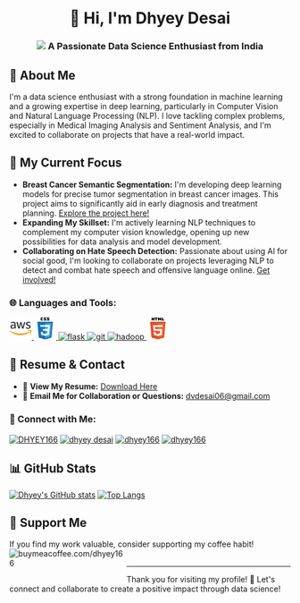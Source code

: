 <h1 align="center">👋 Hi, I'm Dhyey Desai</h1>

<h3 align="center">
   <img src="https://media.giphy.com/media/SWoSkN6DxTszqIKEqv/giphy.gif" width="50px"/>
   A Passionate Data Science Enthusiast from India
</h3>

## 🚀 About Me

I'm a data science enthusiast with a strong foundation in machine learning and a growing expertise in deep learning, particularly in Computer Vision and Natural Language Processing (NLP). I love tackling complex problems, especially in Medical Imaging Analysis and Sentiment Analysis, and I'm excited to collaborate on projects that have a real-world impact.

## 🔭 My Current Focus

- **Breast Cancer Semantic Segmentation:** I'm developing deep learning models for precise tumor segmentation in breast cancer images. This project aims to significantly aid in early diagnosis and treatment planning. [Explore the project here!](https://github.com/DHYEY166/BREAST_CANCER_SEMANTIC_SEGMENTATION)
- **Expanding My Skillset:** I'm actively learning NLP techniques to complement my computer vision knowledge, opening up new possibilities for data analysis and model development.
- **Collaborating on Hate Speech Detection:** Passionate about using AI for social good, I'm looking to collaborate on projects leveraging NLP to detect and combat hate speech and offensive language online. [Get involved!](https://github.com/DHYEY166/Hate-Speech-and-Offensive-Language-Detection)

<h3 align="left">🌐 Languages and Tools:</h3>
<p align="left"> 
   <!-- AWS -->
   <a href="https://aws.amazon.com" target="_blank" rel="noreferrer"> 
      <img src="https://raw.githubusercontent.com/devicons/devicon/master/icons/amazonwebservices/amazonwebservices-original-wordmark.svg" alt="aws" width="40" height="40"/> 
   </a>
   <!-- CSS -->
   <a href="https://www.w3schools.com/css/" target="_blank" rel="noreferrer"> 
      <img src="https://raw.githubusercontent.com/devicons/devicon/master/icons/css3/css3-original-wordmark.svg" alt="css3" width="40" height="40"/> 
   </a>
   <!-- Flask -->
   <a href="https://flask.palletsprojects.com/" target="_blank" rel="noreferrer"> 
      <img src="https://www.vectorlogo.zone/logos/pocoo_flask/pocoo_flask-icon.svg" alt="flask" width="40" height="40"/> 
   </a>
   <!-- Git -->
   <a href="https://git-scm.com/" target="_blank" rel="noreferrer"> 
      <img src="https://www.vectorlogo.zone/logos/git-scm/git-scm-icon.svg" alt="git" width="40" height="40"/> 
   </a>
   <!-- Hadoop -->
   <a href="https://hadoop.apache.org/" target="_blank" rel="noreferrer"> 
      <img src="https://www.vectorlogo.zone/logos/apache_hadoop/apache_hadoop-icon.svg" alt="hadoop" width="40" height="40"/> 
   </a>
   <!-- HTML -->
   <a href="https://www.w3.org/html/" target="_blank" rel="noreferrer"> 
      <img src="https://raw.githubusercontent.com/devicons/devicon/master/icons/html5/html5-original-wordmark.svg" alt="html5" width="40" height="40"/> 
   </a>
   <!-- More tools... -->
</p>

## 📄 Resume & Contact

- 💼 **View My Resume:** [Download Here](https://drive.google.com/drive/folders/1HWRSyTlnmr6K0YvGM_2ryYaFB3tAvkN0?usp=share_link)
- 📧 **Email Me for Collaboration or Questions:** [dvdesai06@gmail.com](mailto:dvdesai06@gmail.com)

<h3 align="left">🔗 Connect with Me:</h3>
<p align="left">
    <a href="https://github.com/DHYEY166" target="_blank"><img align="center" src="https://raw.githubusercontent.com/rahuldkjain/github-profile-readme-generator/master/src/images/icons/Social/github.svg" alt="DHYEY166" height="30" width="40" /></a>
    <a href="https://www.linkedin.com/in/dhyey-desai-80659a216/" target="_blank"><img align="center" src="https://raw.githubusercontent.com/rahuldkjain/github-profile-readme-generator/master/src/images/icons/Social/linked-in-alt.svg" alt="dhyey desai" height="30" width="40" /></a>
    <a href="https://www.kaggle.com/dhyey166" target="_blank"><img align="center" src="https://raw.githubusercontent.com/rahuldkjain/github-profile-readme-generator/master/src/images/icons/Social/kaggle.svg" alt="dhyey166" height="30" width="40" /></a>
    <a href="https://leetcode.com/u/dhyey166" target="_blank"><img align="center" src="https://raw.githubusercontent.com/rahuldkjain/github-profile-readme-generator/master/src/images/icons/Social/leet-code.svg" alt="dhyey166" height="30" width="40" /></a>
</p>

## 📊 GitHub Stats

[![Dhyey's GitHub stats](https://github-readme-stats.vercel.app/api?username=dhyey166&show_icons=true&theme=radical)](https://github.com/anuraghazra/github-readme-stats)
[![Top Langs](https://github-readme-stats.vercel.app/api/top-langs/?username=dhyey166&layout=compact)](https://github.com/anuraghazra/github-readme-stats)

## 🙌 Support Me

If you find my work valuable, consider supporting my coffee habit! 
<a href="https://www.buymeacoffee.com/dhyey166">
   <img align="left" src="https://cdn.buymeacoffee.com/buttons/v2/default-yellow.png" height="50" width="210" alt="buymeacoffee.com/dhyey166" /> 
</a>
<br><br>

---

Thank you for visiting my profile! 🚀 Let's connect and collaborate to create a positive impact through data science!
